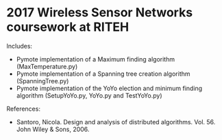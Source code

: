 # 2017 Wireless Sensor Networks coursework at RITEH

Includes:
* Pymote implementation of a Maximum finding algorithm (MaxTemperature.py) 
* Pymote implementation of a Spanning tree creation algorithm (SpanningTree.py)
* Pymote implementation of the YoYo election and minimum finding algorithm (SetupYoYo.py, YoYo.py and TestYoYo.py) 

References:
* Santoro, Nicola. Design and analysis of distributed algorithms. Vol. 56. John Wiley & Sons, 2006.